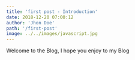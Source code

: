 ```yaml
---
title: 'first post - Introduction'
date: 2018-12-20 07:00:12
author: 'Jhon Doe'
path: '/first-post'
image: ../../images/javascript.jpg
---
```


Welcome to the Blog, I hope you enjoy to my Blog